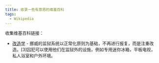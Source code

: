```yaml
---
title: 收录一些有意思的维基百科
tags:
  - Wikipedia
---
```


收集维基百科链接：

- [改造学](<https://en.wikipedia.org/wiki/Rehabilitation_(penology)>) - 挪威的监狱系统以正常化原则为基础，不再进行报复，而是注重改造。[3]囚犯可以使用他们在监狱外的设施，例如专用迷你冰箱，平板电视，私人浴室和户外环境。
